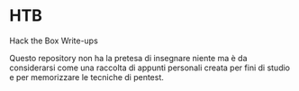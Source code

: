 # HTB
Hack the Box Write-ups

Questo repository non ha la pretesa di insegnare niente ma è da considerarsi come una raccolta di appunti personali creata per fini di studio e per memorizzare le tecniche di pentest.
